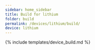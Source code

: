 ```yaml
---
sidebar: home_sidebar
title: Build for lithium
folder: build
permalink: /devices/lithium/build/
device: lithium
---
```

{% include templates/device_build.md %}
